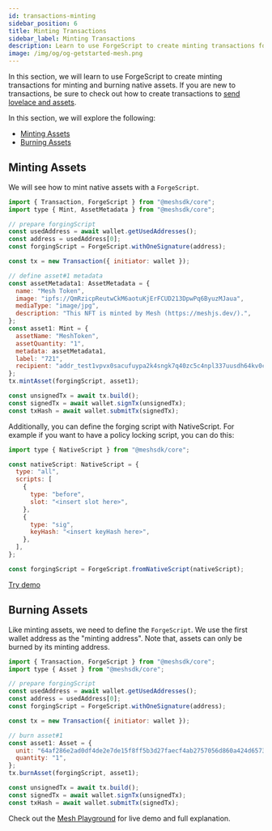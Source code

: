```yaml
---
id: transactions-minting
sidebar_position: 6
title: Minting Transactions
sidebar_label: Minting Transactions
description: Learn to use ForgeScript to create minting transactions for minting and burning native assets.
image: /img/og/og-getstarted-mesh.png
---
```


In this section, we will learn to use ForgeScript to create minting transactions for minting and burning native assets. If you are new to transactions, be sure to check out how to create transactions to [send lovelace and assets](transactions-basic).

In this section, we will explore the following:

- [Minting Assets](#minting-assets)
- [Burning Assets](#burning-assets)

## Minting Assets

We will see how to mint native assets with a `ForgeScript`.

```javascript
import { Transaction, ForgeScript } from "@meshsdk/core";
import type { Mint, AssetMetadata } from "@meshsdk/core";

// prepare forgingScript
const usedAddress = await wallet.getUsedAddresses();
const address = usedAddress[0];
const forgingScript = ForgeScript.withOneSignature(address);

const tx = new Transaction({ initiator: wallet });

// define asset#1 metadata
const assetMetadata1: AssetMetadata = {
  name: "Mesh Token",
  image: "ipfs://QmRzicpReutwCkM6aotuKjErFCUD213DpwPq6ByuzMJaua",
  mediaType: "image/jpg",
  description: "This NFT is minted by Mesh (https://meshjs.dev/).",
};
const asset1: Mint = {
  assetName: "MeshToken",
  assetQuantity: "1",
  metadata: assetMetadata1,
  label: "721",
  recipient: "addr_test1vpvx0sacufuypa2k4sngk7q40zc5c4npl337uusdh64kv0c7e4cxr",
};
tx.mintAsset(forgingScript, asset1);

const unsignedTx = await tx.build();
const signedTx = await wallet.signTx(unsignedTx);
const txHash = await wallet.submitTx(signedTx);
```

Additionally, you can define the forging script with NativeScript. For example if you want to have a policy locking script, you can do this:

```javascript
import type { NativeScript } from "@meshsdk/core";

const nativeScript: NativeScript = {
  type: "all",
  scripts: [
    {
      type: "before",
      slot: "<insert slot here>",
    },
    {
      type: "sig",
      keyHash: "<insert keyHash here>",
    },
  ],
};

const forgingScript = ForgeScript.fromNativeScript(nativeScript);
```

[Try demo](https://meshjs.dev/apis/transaction/minting#minting)

## Burning Assets

Like minting assets, we need to define the `ForgeScript`. We use the first wallet address as the "minting address". Note that, assets can only be burned by its minting address.

```javascript
import { Transaction, ForgeScript } from "@meshsdk/core";
import type { Asset } from "@meshsdk/core";

// prepare forgingScript
const usedAddress = await wallet.getUsedAddresses();
const address = usedAddress[0];
const forgingScript = ForgeScript.withOneSignature(address);

const tx = new Transaction({ initiator: wallet });

// burn asset#1
const asset1: Asset = {
  unit: "64af286e2ad0df4de2e7de15f8ff5b3d27faecf4ab2757056d860a424d657368546f6b656e",
  quantity: "1",
};
tx.burnAsset(forgingScript, asset1);

const unsignedTx = await tx.build();
const signedTx = await wallet.signTx(unsignedTx);
const txHash = await wallet.submitTx(signedTx);
```

Check out the [Mesh Playground](https://meshjs.dev/apis/transaction/minting) for live demo and full explanation.
